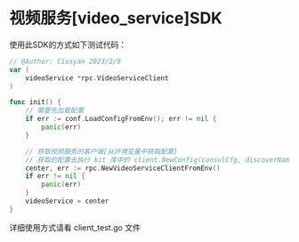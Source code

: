 # 视频服务[video_service]SDK

使用此SDK的方式如下测试代码：

```go
// @Author: Ciusyan 2023/2/9
var (
	videoService *rpc.VideoServiceClient
)

func init() {
	// 需要先加载配置
	if err := conf.LoadConfigFromEnv(); err != nil {
		panic(err)
	}

	// 获取视频服务的客户端[从环境变量中获取配置]
	// 获取的配置去执行 kit 库中的 client.NewConfig(consulCfg, discoverName)
	center, err := rpc.NewVideoServiceClientFromEnv()
	if err != nil {
		panic(err)
	}
	videoService = center
}

```

详细使用方式请看 client_test.go 文件